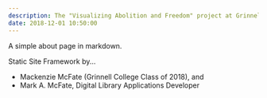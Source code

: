 ```yaml
---
description: The "Visualizing Abolition and Freedom" project at Grinnell College is...
date: 2018-12-01 10:50:00
---
```


A simple about page in markdown.

Static Site Framework by...  
- Mackenzie McFate (Grinnell College Class of 2018), and  
- Mark A. McFate, Digital Library Applications Developer

